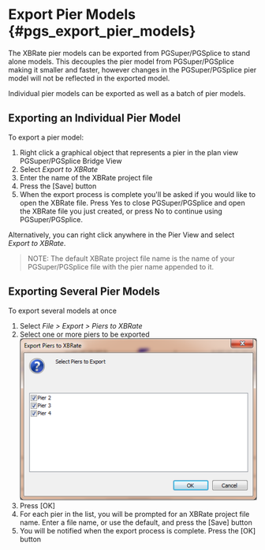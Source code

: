Export Pier Models {#pgs_export_pier_models}
======================================
The XBRate pier models can be exported from PGSuper/PGSplice to stand alone models. This decouples the pier model from PGSuper/PGSplice making it smaller and faster, however changes in the PGSuper/PGSplice pier model will not be reflected in the exported model.

Individual pier models can be exported as well as a batch of pier models.

## Exporting an Individual Pier Model

To export a pier model:
1. Right click a graphical object that represents a pier in the plan view PGSuper/PGSplice Bridge View
2. Select *Export to XBRate*
3. Enter the name of the XBRate project file
4. Press the [Save] button
5. When the export process is complete you'll be asked if you would like to open the XBRate file. Press Yes to close PGSuper/PGSplice and open the XBRate file you just created, or press No to continue using PGSuper/PGSplice.


Alternatively, you can right click anywhere in the Pier View and select *Export to XBRate*.


> NOTE: The default XBRate project file name is the name of your PGSuper/PGSplice file with the pier name appended to it.


## Exporting Several Pier Models
To export several models at once
1. Select *File > Export > Piers to XBRate*
2. Select one or more piers to be exported ![](ExportPiers.png)
3. Press [OK]
4. For each pier in the list, you will be prompted for an XBRate project file name. Enter a file name, or use the default, and press the [Save] button
5. You will be notified when the export process is complete. Press the [OK] button


